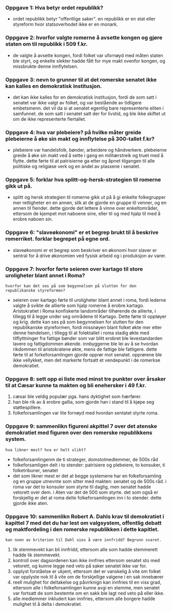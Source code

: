 ### Oppgave 1: Hva betyr ordet republikk?
- ordet republikk betyr "offentlige saker". en republikk er en stat eller styreform hvor statsoverhodet ikke er en monark.

### Oppgave 2: hvorfor valgte romerne å avsette kongen og gjøre staten om til republikk i 509 f.kr.
- de valgte å avsette kongen, fordi folket var ufornøyd med måten staten ble styrt, og enkelte slekter hadde fått for mye makt ovenfor kongen, og missbrukte denne innflytelsen.

### Oppgave 3: nevn to grunner til at det romerske senatet ikke kan kalles en demokratisk institusjon.
- det kan ikke kalles for en demokratisk institusjon, fordi de som satt i senatet var ikke valgt av folket, og var bestående av tidligere embetsmenn. det vil da si at senatet egentlig bare
    representerte eliten i samfunnet. de som satt i senatet satt der for livstid, og ble ikke skiftet ut om de ikke representerte flertallet.

### Oppgave 4: hva var plebeiere? på hvilke måter greide plebeierne å øke sin makt og innflytelse på 300-tallet f.kr?
- plebeiere var handelsfolk, bønder, arbeidere og håndverkere. plebeierne greide å øke sin makt ved å sette i gang en militærstreik og truet med å flytte. dette førte til at patrisierne ga etter
    og åpnet tilgangen til alle politiske og religiøse verk og en andel av plassene i senatet.

### Oppgave 5: forklar hva splitt-og-hersk-strategien til romerne gikk ut på.
- splitt og hersk strategien til romerne gikk ut på å gi enkelte folkegrupper mer rettigheter en en annen, slik at de gjorde en gruppe til venner, og en annen til fiender. dette gjorde
    det lettere å vinne over enkeltområder, ettersom de kjempet mot naboene sine, eller til og med hjalp til med å erobre naboen sin.

### Oppgave 6: "slaveøkonomi" er et begrep brukt til å beskrive romerriket. forklar begrepet på egne ord.
- slaveøkonomi er et begrep som beskriver en økonomi hvor slaver er sentral for å drive økonomien ved fysisk arbeid og i produksjon av varer.

### Oppgave 7: hvorfor førte seieren over kartago til store uroligheter blant annet i Roma? 
    hvorfor kan det ses på som begynnelsen på slutten for den republikanske styreformen?
- seieren over kartago førte til uroligheter blant annet i roma, fordi lederne valgte å svikte de allierte som hjalp romerne å erobre kartago. Aristokratiet i Roma
    konfiskerte landområder tilhørende de allierte, i tillegg til å legge under seg områdene til Kartago. Dette førte til opptøyer og krig. 
    dette kan ses på som begynnelsen for slutten for den republikanske styreformen, fordi missnøyen blant folket økte mer etter denne hendelsen, i tillegg til at folektallet i roma stadig økte
    med tilflyttninger fra fattige bønder som var blitt erobret ble levestandarden lavere og fattigdommen økende. innbyggerne ble lei av å se hvordan rikdommen til aristokratene økte, mens de fattige ble
    fattigere. dette førte til at forkeforsamlingen gjorde opprør mot senatet. opprørene ble ikke vellykket, men det markerte fortsatt et vendepunkt i de romerkse demokratiet.

### Oppgave 8: sett opp ei liste med minst tre punkter over årsaker til at Cæsar kunne ta makten og bli enehersker i 49 f.kr.
1. cæsar ble veldig populær pga. hans dyktighet som hærfører.
2. han ble rik av å erobre gallia, som gjorde han i stand til å kjøpe seg støttespillere.
3. folkeforsamlingen var lite fornøyd med hvordan sentatet styrte roma.

### Oppgave 9: sammenlikn figureni akpittel 7 over det atenske demokratiet med figuren over den romerske republikkens system.
    hva likner mest? hva er helt ulikt?
- folkeforsamlingenm de ti strateger, domstolmedlemmer, de 500s råd
- folkeforsamligen delt i to stender: patrisiere og plebeiere, to konsuker, ti folketribuner, senatet
- det som likner mest er det at begge systemene har en folkeforsamling og en gruppe utnevnte som sitter med makten: senatet og de 500s råd. i roma var det to konsuler som styrte
    til daglig, men senatet hadde vetorett over dem. i Aten var det de 500 som styrte. det som også er forskjellig er det at roma delte folkeforsamlingen inn i to stender. dette gjorde ikke aten.

### Oppgave 10: sammenlikn Robert A. Dahls krav til demokratiet i kapittel 7 med det du har lest om valgsystem, offentlig debatt og maktfordeling i den romerske republikken i dette kapitlet.
    kan noen av kriterien til Dahl sies å være innfridd? Begrunn svaret.
1. lik stemmevekt kan bli innfridd, ettersom alle som hadde stemmerett hadde lik stemmevekt.
2. kontroll over dagsordenen kan ikke innfries ettersom senatet sto med vetorett, og kunne legge ned veto på saker senatet ikke var for.
3. opplyst forståelse er ukjent, ettersom det er vanskelig å vite om folket var opplyste nok til å vite om de forskjellige valgene i en sak innebærer
4. reell mulighet for deltakelse og påvirknign kan innfries til en viss grad, ettersom alle i folkeforsamlingen kunne avgi en stemme, men senatet var fortsatt de som bestemte om en sakk ble lagt
    ned veto på eller ikke.
5. alle medlemmer inkludert kan innfries, ettersom alle borgere hadde mulighet til å delta i demokratiet.
